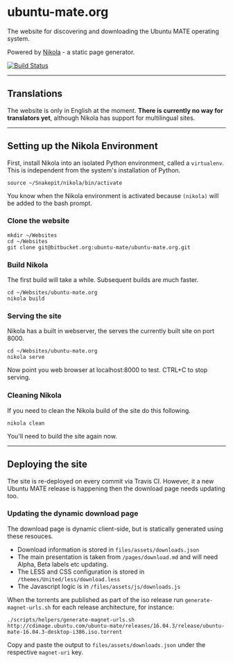 # ubuntu-mate.org

The website for discovering and downloading the Ubuntu MATE operating system.

Powered by [Nikola](https://getnikola.com/) - a static page generator.

[![Build Status](https://travis-ci.org/ubuntu-mate/ubuntu-mate.org.svg?branch=master)](https://travis-ci.org/ubuntu-mate/ubuntu-mate.org)

----------
## Translations

The website is only in English at the moment. **There is currently no way for 
translators yet**, although Nikola has support for multilingual sites.

----------
## Setting up the Nikola Environment

First, install Nikola into an isolated Python environment, called a 
`virtualenv`. This is independent from the system's installation of Python.

    source ~/Snakepit/nikola/bin/activate

You know when the Nikola environment is activated because `(nikola)` will be 
added to the bash prompt.

### Clone the website

    mkdir ~/Websites
    cd ~/Websites
    git clone git@bitbucket.org:ubuntu-mate/ubuntu-mate.org.git

### Build Nikola

The first build will take a while. Subsequent builds are much faster.

    cd ~/Websites/ubuntu-mate.org
    nikola build

### Serving the site

Nikola has a built in webserver, the serves the currently built site on port 
8000.

    cd ~/Websites/ubuntu-mate.org
    nikola serve

Now point you web browser at localhost:8000 to test. CTRL+C to stop serving.

### Cleaning Nikola

If you need to clean the Nikola build of the site do this following.

    nikola clean

You'll need to build the site again now.

----------
## Deploying the site

The site is re-deployed on every commit via Travis CI. However, it a new 
Ubuntu MATE release is happening then the download page needs updating too.

### Updating the dynamic download page

The download page is dynamic client-side, but is statically generated using these resouces.

  * Download information is stored in `files/assets/downloads.json`
  * The main presentation is taken from `/pages/download.md` and will need Alpha, Beta labels etc updating.
  * The LESS and CSS configuration is stored in `/themes/United/less/download.less`
  * The Javascript logic is in `/files/assets/js/downloads.js`

When the torrents are published as part of the iso release run `generate-magnet-urls.sh`
for each release architecture, for instance:

    ./scripts/helpers/generate-magnet-urls.sh http://cdimage.ubuntu.com/ubuntu-mate/releases/16.04.3/release/ubuntu-mate-16.04.3-desktop-i386.iso.torrent

Copy and paste the output to `files/assets/downloads.json` under the respective `magnet-uri` key.

